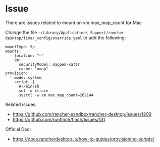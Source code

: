 # Issue
There are issues related to mount on vm.max_map_count for Mac

Change the file `~/Library/Application\ Support/rancher-desktop/lima/_config/override.yaml` to add the following:

```
mountType: 9p
mounts:
  - location: "~"
    9p:
      securityModel: mapped-xattr
      cache: "mmap"
provision:
  - mode: system
    script: |
      #!/bin/sh
      set -o xtrace
      sysctl -w vm.max_map_count=262144
```

Related issues:
- https://github.com/rancher-sandbox/rancher-desktop/issues/1209
- https://github.com/runfinch/finch/issues/131

Official Doc:
- https://docs.rancherdesktop.io/how-to-guides/provisioning-scripts/
